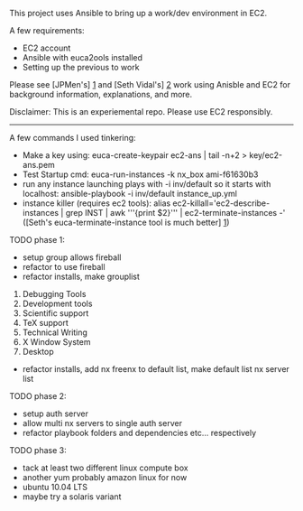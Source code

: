 This project uses Ansible to bring up a work/dev environment in EC2.

A few requirements:
* EC2 account
* Ansible with euca2ools installed
* Setting up the previous to work

Please see [JPMen's] [1] and [Seth Vidal's] [2] work using Anisble and EC2 for background information, explanations, and more.

[1]: http://jpmens.net/2012/11/21/provisioning-centos-ec2-instances-with-ansible/

[2]: http://skvidal.wordpress.com/2012/10/31/ansible-and-cloud-instances/



Disclaimer: This is an experiemental repo. Please use EC2 responsibly.

---

A few commands I used tinkering:
* Make a key using: euca-create-keypair ec2-ans | tail -n+2 > key/ec2-ans.pem
* Test Startup cmd: euca-run-instances -k nx_box ami-f61630b3
* run any instance launching plays with -i inv/default so it starts with localhost: ansible-playbook -i inv/default instance_up.yml
* instance killer (requires ec2 tools): alias ec2-killall='ec2-describe-instances | grep INST | awk '\''{print $2}'\'' | ec2-terminate-instances -' ([Seth's euca-terminate-instance tool is much better] [1])

[1]: http://skvidal.wordpress.com/2012/11/02/euca-terminate-instances/


TODO phase 1:
* setup group allows fireball
* refactor to use fireball
* refactor installs, make grouplist
1. Debugging Tools
2. Development tools
3. Scientific support
4. TeX support
5. Technical Writing
6. X Window System
7. Desktop
* refactor installs, add nx freenx to default list, make default list nx server list

TODO phase 2:
* setup auth server
* allow multi nx servers to single auth server
* refactor playbook folders and dependencies etc... respectively

TODO phase 3:
* tack at least two different linux compute box
* another yum probably amazon linux for now
* ubuntu 10.04 LTS
* maybe try a solaris variant

